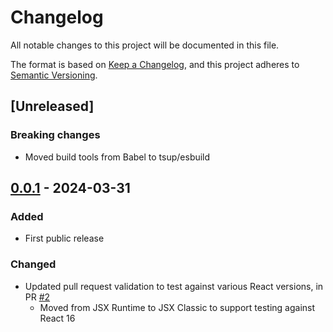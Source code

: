 # Changelog

All notable changes to this project will be documented in this file.

The format is based on [Keep a Changelog](https://keepachangelog.com/en/1.0.0/),
and this project adheres to [Semantic Versioning](https://semver.org/spec/v2.0.0.html).

## [Unreleased]

### Breaking changes

- Moved build tools from Babel to tsup/esbuild

## [0.0.1] - 2024-03-31

### Added

- First public release

### Changed

- Updated pull request validation to test against various React versions, in PR [#2](https://github.com/compulim/inject-meta-tag/pull/2)
   - Moved from JSX Runtime to JSX Classic to support testing against React 16

[0.0.1]: https://github.com/compulim/inject-meta-tag/releases/tag/v0.0.1
